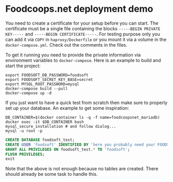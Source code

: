 # Foodcoops.net deployment demo

You need to create a certificate for your setup before you can start. The certificate must be a single file containing the blocks `-----BEGIN PRIVATE KEY-----` and `-----BEGIN CERTIFICATE-----`. For testing purpose only you can add it via `COPY` in `haproxy/Dockerfile` or you mount it via a volume in the `docker-compose.yml`. Check out the comments in the files.

To get it running you need to provide the private information via environment variables to `docker-compose`. Here is an example to build and start the project:

```shell
export FOODSOFT_DB_PASSWORD=foodsoft
export FOODSOFT_SECRET_KEY_BASE=secret
export MYSQL_ROOT_PASSWORD=mysql
docker-compose build --pull
docker-compose up -d
```

If you just want to have a quick test from scratch then make sure to properly set up your database. An example to get some inspiration:

```shell
DB_CONTAINER=$(docker container ls -q -f name=foodcoopsnet_mariadb)
docker exec -it $DB_CONTAINER bash
mysql_secure_installation # and follow dialog...
mysql -u root -p
```

```sql
CREATE DATABASE foodsoft_test;
CREATE USER 'foodsoft' IDENTIFIED BY 'here you probably need your FOODSOFT_DB_PASSWORD set above';
GRANT ALL PRIVILEGES ON foodsoft_test.* TO 'foodsoft';
FLUSH PRIVILEGES;
exit
```

Note that the above is not enough because no tables are created. There should already be some task to handle this.
